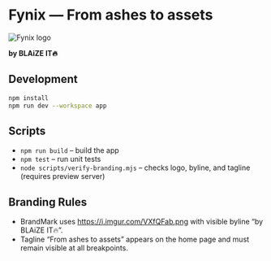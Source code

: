 # Fynix — From ashes to assets

![Fynix logo](https://i.imgur.com/VXfQFab.png)

**by BLAiZE IT🔥**

## Development
```bash
npm install
npm run dev --workspace app
```

## Scripts
- `npm run build` – build the app
- `npm test` – run unit tests
- `node scripts/verify-branding.mjs` – checks logo, byline, and tagline (requires preview server)

## Branding Rules
- BrandMark uses https://i.imgur.com/VXfQFab.png with visible byline “by BLAiZE IT🔥”.
- Tagline “From ashes to assets” appears on the home page and must remain visible at all breakpoints.
